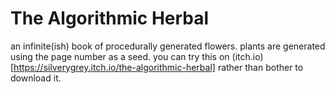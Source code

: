 # The Algorithmic Herbal

an infinite(ish) book of procedurally generated flowers. plants are generated using the page number as a seed. you can try this on (itch.io)[https://silverygrey.itch.io/the-algorithmic-herbal] rather than bother to download it.
